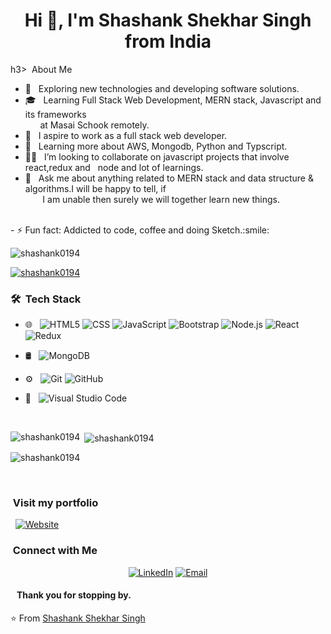 <h1 align="center">Hi 👋, I'm Shashank Shekhar Singh from India</h1>
h3> &nbsp;About Me </h3>  

- 🙂 &nbsp; Exploring new technologies and developing software solutions.
- 🎓 &nbsp; Learning Full Stack Web Development, MERN stack, Javascript and its frameworks <br/>&nbsp;&nbsp;&nbsp;&nbsp;&nbsp; at Masai Schook remotely.
- 💼 &nbsp; I aspire to work as a full stack web developer.
- 🌱 &nbsp; Learning more about AWS, Mongodb, Python and Typscript.
- 👯‍♂️ &nbsp;&nbsp;I’m looking to collaborate on javascript projects that involve react,redux and &nbsp;&nbsp;node and lot of learnings.<br>
- 💬 &nbsp;&nbsp;Ask me about anything related to MERN stack and data structure & algorithms.I will be happy to tell, if <br/>&nbsp;&nbsp;&nbsp;&nbsp;&nbsp;&nbsp;&nbsp;I am unable then surely we will together learn new things.
<br/>
- ⚡ Fun fact: Addicted to code, coffee and doing Sketch.:smile:

<p align="left"> <img src="https://komarev.com/ghpvc/?username=shashank0194&label=Profile%20views&color=0e75b6&style=flat" alt="shashank0194" /> </p>

<p align="left"> <a href="https://github.com/ryo-ma/github-profile-trophy"><img src="https://github-profile-trophy.vercel.app/?username=shashank0194" alt="shashank0194" /></a> </p>

<h3> 🛠 &nbsp;Tech Stack</h3>

- 🌐 &nbsp;
  ![HTML5](https://img.shields.io/badge/-HTML5-333333?style=flat&logo=HTML5)
  ![CSS](https://img.shields.io/badge/-CSS-333333?style=flat&logo=CSS3&logoColor=1572B6)
  ![JavaScript](https://img.shields.io/badge/-JavaScript-333333?style=flat&logo=javascript)
  ![Bootstrap](https://img.shields.io/badge/-Bootstrap-333333?style=flat&logo=bootstrap&logoColor=563D7C)
  ![Node.js](https://img.shields.io/badge/-Node.js-333333?style=flat&logo=node.js)
  ![React](https://img.shields.io/badge/-React-333333?style=flat&logo=react)
  ![Redux](https://img.shields.io/badge/-Redux-236799?style=flat&logo=redux)

- 🛢 &nbsp;
  ![MongoDB](https://img.shields.io/badge/-MongoDB-333333?style=flat&logo=mongodb)
  
- ⚙️ &nbsp;
  ![Git](https://img.shields.io/badge/-Git-333333?style=flat&logo=git)
  ![GitHub](https://img.shields.io/badge/-GitHub-333333?style=flat&logo=github)
- 🔧 &nbsp;
  ![Visual Studio Code](https://img.shields.io/badge/-Visual%20Studio%20Code-333333?style=flat&logo=visual-studio-code&logoColor=007ACC)
<br/>

<p><img align="left" src="https://github-readme-stats.vercel.app/api/top-langs?username=shashank0194&show_icons=true&locale=en&layout=compact" alt="shashank0194" /></p>

<p>&nbsp;<img align="center" src="https://github-readme-stats.vercel.app/api?username=shashank0194&show_icons=true&locale=en" alt="shashank0194" /></p>

<p><img align="center" src="https://github-readme-streak-stats.herokuapp.com/?user=shashank0194&" alt="shashank0194" /></p>

<br/>
<h3>&nbsp;Visit my portfolio </h3>
&nbsp;&nbsp;<a href="https://shashankshekharsingh.herokuapp.com/" target="_blank"><img alt="Website" src="https://img.shields.io/badge/Portfolio-Shashank-blue?style=flat-square&logo=google-chrome"></a><br/>

<h3>&nbsp;Connect with Me </h3>
<p align="center">
<a href="https://www.linkedin.com/in/shashanks0194/" target="_blank"><img alt="LinkedIn" src="https://img.shields.io/badge/LinkedIn-Shashank-blue?style=flat-square&logo=linkedin"></a>
<a href="mailto:shashank0194@gmail.com" target="_blank"><img alt="Email" src="https://img.shields.io/badge/Gmail-Shashank-blue?style=flat-square&logo=gmail"></a>
</p>

#### &nbsp;&nbsp; Thank you for stopping by.

⭐️ From [Shashank Shekhar Singh](https://github.com/shashank0194)
